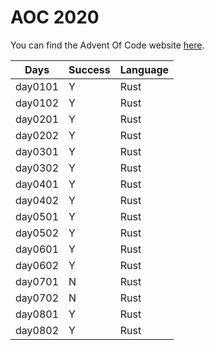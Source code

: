 # AOC 2020

You can find the Advent Of Code website [here](https://adventofcode.com/2020).

| Days    | Success | Language |
| ------- | ------- | -------- |
| day0101 | Y       | Rust     |
| day0102 | Y       | Rust     |
| day0201 | Y       | Rust     |
| day0202 | Y       | Rust     |
| day0301 | Y       | Rust     |
| day0302 | Y       | Rust     |
| day0401 | Y       | Rust     |
| day0402 | Y       | Rust     |
| day0501 | Y       | Rust     |
| day0502 | Y       | Rust     |
| day0601 | Y       | Rust     |
| day0602 | Y       | Rust     |
| day0701 | N       | Rust     |
| day0702 | N       | Rust     |
| day0801 | Y       | Rust     |
| day0802 | Y       | Rust     |
